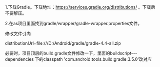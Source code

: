 1.下载Gradle。下载地址：https://services.gradle.org/distributions/ 。下载后不要解压。

2.在as项目里面找到gradle/wrapper/gradle-wrapper.properties文件。

修改文件引向

distributionUrl=file:///D:/Android/gradle/gradle-4.4-all.zip

必要时，项目顶层的build.gradle文件修改一下，里面的buildscript---dependencies 下的classpath 'com.android.tools.build:gradle:3.5.0'改对应